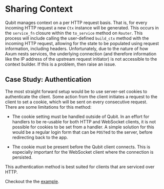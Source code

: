 # Sharing Context

Qubit manages context on a per HTTP request basis. That is, for every incoming HTTP request a new
`Ctx` instance will be generated. This occurs in the `service_fn` closure within the `to_service`
method on `Router`. This process will include calling the user-defined `build_ctx` method with the
incoming HTTP request, allowing for the state to be populated using request information, including
headers. Unfortunately, due to the nature of how Axum nests services, the underlying connection
(and therefore information like the IP address of the upstream request initiator) is not accessible
to the context builder. If this is a problem, then raise an issue.

## Case Study: Authentication

The most straight forward setup would be to use server-set cookies to authenticate the client. Some
action from the client initiates a request to the client to set a cookie, which will be sent on
every consecutive request. There are some limitations for this method:

- The cookie setting must be handled outside of Qubit. In an effort for handlers to be re-usable
  for both HTTP and WebSocket clients, it is not possible for cookies to be set from a handler. A
  simple solution for this would be a regular login form that can be `POST`ed to the server, before
  redirecting back to the app.

- The cookie must be present before the Qubit client connects. This is especially important for the
  WebSocket client where the connection is persisted.

This authentication method is best suited for clients that are serviced over HTTP.

Checkout the the [example](../examples/authentication/src/main.rs).

